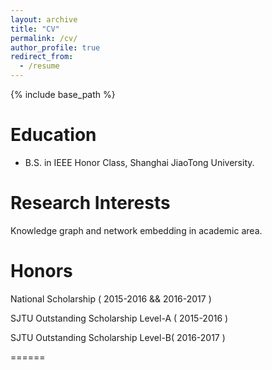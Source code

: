 ```yaml
---
layout: archive
title: "CV"
permalink: /cv/
author_profile: true
redirect_from:
  - /resume
---
```


{% include base_path %}

Education
======
* B.S. in IEEE Honor Class, Shanghai JiaoTong University.

Research Interests 
======
Knowledge graph and network embedding in academic area. 

Honors
======
National Scholarship ( 2015-2016 && 2016-2017 )

SJTU Outstanding Scholarship Level-A ( 2015-2016 )

SJTU Outstanding Scholarship Level-B( 2016-2017 )

======
